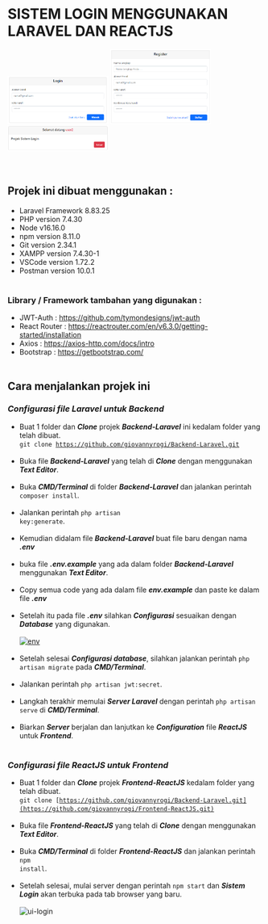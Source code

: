 # SISTEM LOGIN MENGGUNAKAN LARAVEL DAN REACTJS

<span float="center">
    <img src="https://github.com/giovannyrogi/Backend-Laravel/blob/master/resources/ui/loginpage.png" width="200"/>
    <img src="https://github.com/giovannyrogi/Backend-Laravel/blob/master/resources/ui/registerpage.png" width="200"/>
    <img src="https://github.com/giovannyrogi/Backend-Laravel/blob/master/resources/ui/homepage.png" width="200"/>
</span>
<br><br><br>

## Projek ini dibuat menggunakan :
 * Laravel Framework 8.83.25
 * PHP version 7.4.30
 * Node v16.16.0
 * npm version 8.11.0
 * Git version 2.34.1
 * XAMPP version 7.4.30-1
 * VSCode version 1.72.2
 * Postman version 10.0.1<br><br>
 
### Library / Framework tambahan yang digunakan :
 * JWT-Auth     : https://github.com/tymondesigns/jwt-auth
 * React Router : https://reactrouter.com/en/v6.3.0/getting-started/installation
 * Axios        : https://axios-http.com/docs/intro
 * Bootstrap    : https://getbootstrap.com/
 <br><br>
 
## Cara menjalankan projek ini

### <i><strong>Configurasi file Laravel untuk Backend</i></strong>

 * Buat 1 folder dan <i><strong>Clone</i></strong> projek <i><strong>Backend-Laravel</i></strong> ini kedalam folder yang telah dibuat.
 <br><code>git clone https://github.com/giovannyrogi/Backend-Laravel.git</code><br><br>
 * Buka file <i><strong>Backend-Laravel</i></strong> yang telah di <i><strong>Clone</i></strong> dengan menggunakan <i><strong>Text Editor</i></strong>.<br><br>
 * Buka <i><strong>CMD/Terminal</i></strong> di folder <i><strong>Backend-Laravel</i></strong> dan jalankan perintah <code>composer install</code>.<br><br>
 * Jalankan perintah <code>php artisan key:generate</code>.<br><br>
 * Kemudian didalam file <i><strong>Backend-Laravel</i></strong> buat file baru dengan nama <i><strong>.env</i></strong><br><br>
 * buka file <i><strong>.env.example</i></strong> yang ada dalam folder <i><strong>Backend-Laravel</i></strong> menggunakan <i><strong>Text Editor</i></strong>.<br><br>
 * Copy semua code yang ada dalam file <i><strong>env.example</i></strong> dan paste ke dalam file <i><strong>.env</i></strong><br><br>
 * Setelah itu pada file <i><strong>.env</i></strong> silahkan <i><strong>Configurasi</i></strong> sesuaikan dengan <i><strong>Database</i></strong> yang digunakan.<br><br>
 <a href="https://ibb.co/1fQkJT5"><img src="https://i.ibb.co/Fb3FqzM/env.png" alt="env" border="0" width="400"></a><br><br>
 *  Setelah selesai <i><strong>Configurasi database</i></strong>, silahkan jalankan perintah <code>php artisan migrate</code> pada <i><strong>CMD/Terminal</i></strong>.<br><br>
 * Jalankan perintah <code>php artisan jwt:secret</code>.<br><br>
 * Langkah terakhir memulai <i><strong>Server Laravel</i></strong> dengan perintah <code>php artisan serve</code> di <i><strong>CMD/Terminal</i></strong>.<br><br>
 * Biarkan <i><strong>Server</i></strong> berjalan dan lanjutkan ke <i><strong>Configuration</i></strong> file <i><strong>ReactJS</i></strong> untuk <i><strong>Frontend</i></strong>.<br><br>

### <i><strong>Configurasi file ReactJS untuk Frontend</i></strong>
 * Buat 1 folder dan <i><strong>Clone</i></strong> projek <i><strong>Frontend-ReactJS</i></strong> kedalam folder yang telah dibuat.
 <br><code>git clone [https://github.com/giovannyrogi/Backend-Laravel.git](https://github.com/giovannyrogi/Frontend-ReactJS.git)</code><br><br>
 * Buka file <i><strong>Frontend-ReactJS</i></strong> yang telah di <i><strong>Clone</i></strong> dengan menggunakan <i><strong>Text Editor</i></strong>.<br><br>
 * Buka <i><strong>CMD/Terminal</i></strong> di folder <i><strong>Frontend-ReactJS</i></strong> dan jalankan perintah <code>npm install</code>.<br><br>
 * Setelah selesai, mulai server dengan perintah <code>npm start</code> dan <i><strong>Sistem Login</i></strong> akan terbuka pada tab browser yang baru.<br><br>
   <img src="https://i.ibb.co/x1gPtmY/ui-login.png" alt="ui-login" border="0" width="500">
